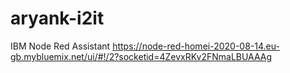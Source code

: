 # aryank-i2it
IBM Node Red Assistant
https://node-red-homei-2020-08-14.eu-gb.mybluemix.net/ui/#!/2?socketid=4ZevxRKv2FNmaLBUAAAg
